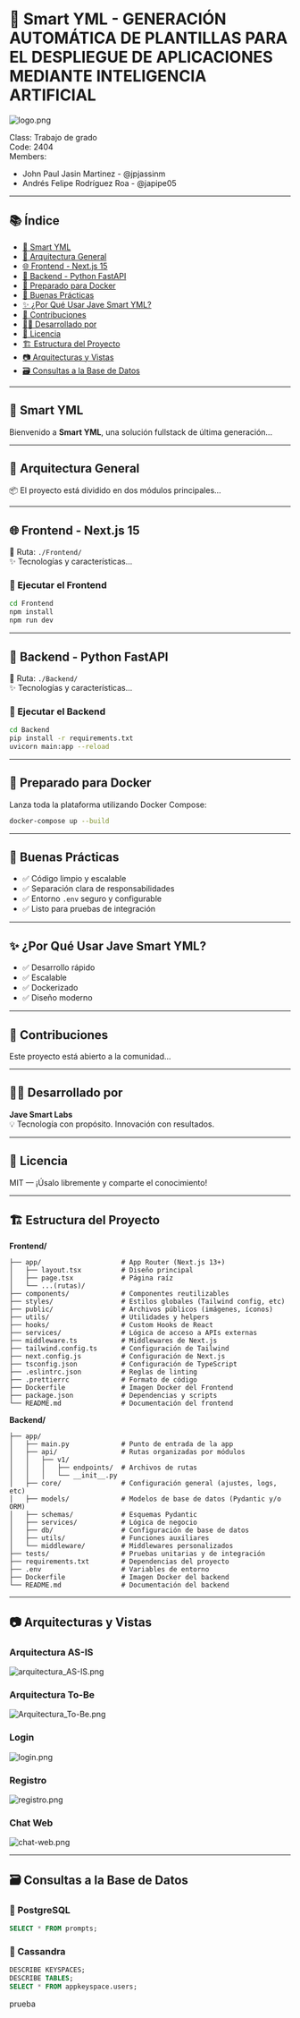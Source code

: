 
# 🚀 Smart YML - GENERACIÓN AUTOMÁTICA DE PLANTILLAS PARA EL DESPLIEGUE DE APLICACIONES MEDIANTE INTELIGENCIA ARTIFICIAL  

![logo.png](public/img/logo.png)

Class: Trabajo de grado  
Code: 2404  
Members:

- John Paul Jasin Martinez - @jpjassinm  
- Andrés Felipe Rodríguez Roa - @japipe05  

---

## 📚 Índice

- [🚀 Smart YML](#-smart-yml)
- [🧠 Arquitectura General](#-arquitectura-general)
- [🌐 Frontend - Next.js 15](#-frontend---nextjs-15)
- [🔧 Backend - Python FastAPI](#-backend---python-fastapi)
- [🐳 Preparado para Docker](#-preparado-para-docker)
- [🧪 Buenas Prácticas](#-buenas-prácticas)
- [✨ ¿Por Qué Usar Jave Smart YML?](#-por-qué-usar-jave-smart-yml)
- [🤝 Contribuciones](#-contribuciones)
- [👨‍💻 Desarrollado por](#-desarrollado-por)
- [📄 Licencia](#-licencia)
- [🏗️ Estructura del Proyecto](#️-estructura-del-proyecto)
- [📷 Arquitecturas y Vistas](#-arquitecturas-y-vistas)
- [🗃️ Consultas a la Base de Datos](#️-consultas-a-la-base-de-datos)

---

## 🚀 Smart YML 

Bienvenido a **Smart YML**, una solución fullstack de última generación...

---

## 🧠 Arquitectura General

📦 El proyecto está dividido en dos módulos principales...

---

## 🌐 Frontend - Next.js 15

📁 Ruta: `./Frontend/`  
✨ Tecnologías y características...

### 🚀 Ejecutar el Frontend

```bash
cd Frontend
npm install
npm run dev
```

---

## 🔧 Backend - Python FastAPI

📁 Ruta: `./Backend/`  
✨ Tecnologías y características...

### 🚀 Ejecutar el Backend

```bash
cd Backend
pip install -r requirements.txt
uvicorn main:app --reload
```

---

## 🐳 Preparado para Docker

Lanza toda la plataforma utilizando Docker Compose:

```bash
docker-compose up --build
```

---

## 🧪 Buenas Prácticas

- ✅ Código limpio y escalable  
- ✅ Separación clara de responsabilidades  
- ✅ Entorno `.env` seguro y configurable  
- ✅ Listo para pruebas de integración  

---

## ✨ ¿Por Qué Usar Jave Smart YML?

- ✅ Desarrollo rápido  
- ✅ Escalable  
- ✅ Dockerizado  
- ✅ Diseño moderno  

---

## 🤝 Contribuciones

Este proyecto está abierto a la comunidad...

---

## 👨‍💻 Desarrollado por

**Jave Smart Labs**  
💡 Tecnología con propósito. Innovación con resultados.

---

## 📄 Licencia

MIT — ¡Úsalo libremente y comparte el conocimiento!

---


## 🏗️ Estructura del Proyecto

**Frontend/**
```
├── app/                    # App Router (Next.js 13+)
│   ├── layout.tsx          # Diseño principal
│   ├── page.tsx            # Página raíz
│   └── ...(rutas)/
├── components/             # Componentes reutilizables
├── styles/                 # Estilos globales (Tailwind config, etc)
├── public/                 # Archivos públicos (imágenes, íconos)
├── utils/                  # Utilidades y helpers
├── hooks/                  # Custom Hooks de React
├── services/               # Lógica de acceso a APIs externas
├── middleware.ts           # Middlewares de Next.js
├── tailwind.config.ts      # Configuración de Tailwind
├── next.config.js          # Configuración de Next.js
├── tsconfig.json           # Configuración de TypeScript
├── .eslintrc.json          # Reglas de linting
├── .prettierrc             # Formato de código
├── Dockerfile              # Imagen Docker del Frontend
├── package.json            # Dependencias y scripts
└── README.md               # Documentación del frontend
```

**Backend/**
```
├── app/
│   ├── main.py             # Punto de entrada de la app
│   ├── api/                # Rutas organizadas por módulos
│   │   ├── v1/
│   │   │   ├── endpoints/  # Archivos de rutas
│   │   │   └── __init__.py
│   ├── core/               # Configuración general (ajustes, logs, etc)
│   ├── models/             # Modelos de base de datos (Pydantic y/o ORM)
│   ├── schemas/            # Esquemas Pydantic
│   ├── services/           # Lógica de negocio
│   ├── db/                 # Configuración de base de datos
│   ├── utils/              # Funciones auxiliares
│   └── middleware/         # Middlewares personalizados
├── tests/                  # Pruebas unitarias y de integración
├── requirements.txt        # Dependencias del proyecto
├── .env                    # Variables de entorno
├── Dockerfile              # Imagen Docker del backend
└── README.md               # Documentación del backend
```


---

## 📷 Arquitecturas y Vistas

### Arquitectura AS-IS  
![arquitectura_AS-IS.png](public/img/arquitectura_AS-IS.png)

### Arquitectura To-Be  
![Arquitectura_To-Be.png](public/img/Arquitectura_To-Be.png)

### Login  
![login.png](public/img/login.png)

### Registro  
![registro.png](public/img/registro.png)

### Chat Web  
![chat-web.png](public/img/chat-web.png)

---

## 🗃️ Consultas a la Base de Datos

### 🐘 PostgreSQL

```sql
SELECT * FROM prompts;
```

### 🔹 Cassandra

```sql
DESCRIBE KEYSPACES;
DESCRIBE TABLES;
SELECT * FROM appkeyspace.users;
```
prueba
